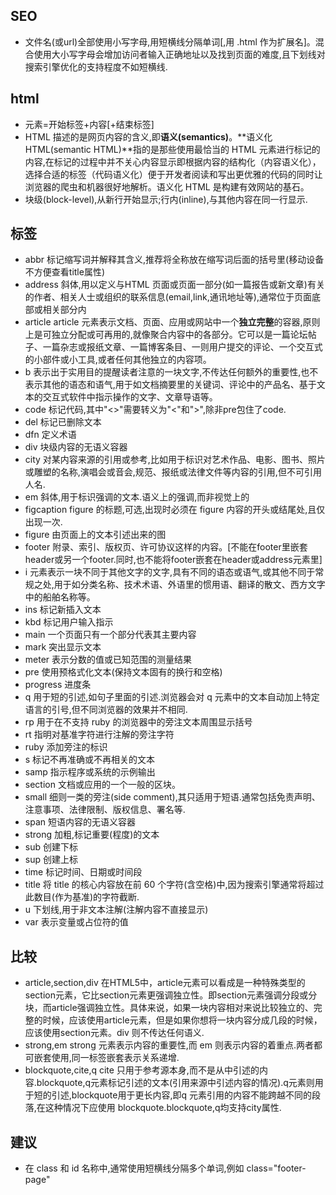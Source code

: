 ## SEO

- 文件名(或url)全部使用小写字母,用短横线分隔单词[,用 .html 作为扩展名]。混合使用大小写字母会增加访问者输入正确地址以及找到页面的难度,且下划线对搜索引擎优化的支持程度不如短横线.

## html

- 元素=开始标签+内容[+结束标签]
- HTML 描述的是网页内容的含义,即**语义(semantics)**。**语义化 HTML(semantic HTML)**指的是那些使用最恰当的 HTML 元素进行标记的内容,在标记的过程中并不关心内容显示即根据内容的结构化（内容语义化），选择合适的标签（代码语义化）便于开发者阅读和写出更优雅的代码的同时让浏览器的爬虫和机器很好地解析。语义化 HTML 是构建有效网站的基石。
- 块级(block-level),从新行开始显示;行内(inline),与其他内容在同一行显示.

## 标签
- abbr
标记缩写词并解释其含义,推荐将全称放在缩写词后面的括号里(移动设备不方便查看title属性)
- address
斜体,用以定义与HTML 页面或页面一部分(如一篇报告或新文章)有关的作者、相关人士或组织的联系信息(email,link,通讯地址等),通常位于页面底部或相关部分内
- article
article 元素表示文档、页面、应用或网站中一个**独立完整**的容器,原则上是可独立分配或可再用的,就像聚合内容中的各部分。它可以是一篇论坛帖子、一篇杂志或报纸文章、一篇博客条目、一则用户提交的评论、一个交互式的小部件或小工具,或者任何其他独立的内容项。
- b
表示出于实用目的提醒读者注意的一块文字,不传达任何额外的重要性,也不表示其他的语态和语气,用于如文档摘要里的关键词、评论中的产品名、基于文本的交互式软件中指示操作的文字、文章导语等。
- code
标记代码,其中"<>"需要转义为"&lt;"和"&gt;",除非pre包住了code.
- del
标记已删除文本
- dfn
定义术语
- div
块级内容的无语义容器
- city
对某内容来源的引用或参考,比如用于标识对艺术作品、电影、图书、照片或雕塑的名称,演唱会或音会,规范、报纸或法律文件等内容的引用,但不可引用人名.
- em
斜体,用于标识强调的文本.语义上的强调,而非视觉上的
- figcaption
figure 的标题,可选,出现时必须在 figure 内容的开头或结尾处,且仅出现一次.
- figure
由页面上的文本引述出来的图
- footer
附录、索引、版权页、许可协议这样的内容。[不能在footer里嵌套header或另一个footer.同时,也不能将footer嵌套在header或address元素里]
- i
元素表示一块不同于其他文字的文字,具有不同的语态或语气,或其他不同于常规之处,用于如分类名称、技术术语、外语里的惯用语、翻译的散文、西方文字中的船舶名称等。
- ins
标记新插入文本
- kbd
标记用户输入指示
- main
一个页面只有一个部分代表其主要内容
- mark
突出显示文本
- meter
表示分数的值或已知范围的测量结果
- pre
使用预格式化文本(保持文本固有的换行和空格)
- progress
进度条
- q
用于短的引述,如句子里面的引述.浏览器会对 q 元素中的文本自动加上特定语言的引号,但不同浏览器的效果并不相同.
- rp
用于在不支持 ruby 的浏览器中的旁注文本周围显示括号
- rt
指明对基准字符进行注解的旁注字符
- ruby
添加旁注的标识
- s
标记不再准确或不再相关的文本
- samp
指示程序或系统的示例输出
- section
文档或应用的一个一般的区块。
- small
细则一类的旁注(side comment),其只适用于短语.通常包括免责声明、注意事项、法律限制、版权信息、署名等.
- span
短语内容的无语义容器
- strong
加粗,标记重要(程度)的文本
- sub
创建下标
- sup
创建上标
- time
标记时间、日期或时间段
- title
将 title 的核心内容放在前 60 个字符(含空格)中,因为搜索引擎通常将超过此数目(作为基准)的字符截断.
- u
下划线,用于非文本注解(注解内容不直接显示)
- var
表示变量或占位符的值

## 比较
- article,section,div
在HTML5中，article元素可以看成是一种特殊类型的section元素，它比section元素更强调独立性。即section元素强调分段或分块，而article强调独立性。具体来说，如果一块内容相对来说比较独立的、完整的时候，应该使用article元素，但是如果你想将一块内容分成几段的时候，应该使用section元素。div 则不传达任何语义.
- strong,em
strong 元素表示内容的重要性,而 em 则表示内容的着重点.两者都可嵌套使用,同一标签嵌套表示关系递增.
- blockquote,cite,q
cite 只用于参考源本身,而不是从中引述的内容.blockquote,q元素标记引述的文本(引用来源中引述内容的情况).q元素则用于短的引述,blockquote用于更长内容,即q 元素引用的内容不能跨越不同的段
落,在这种情况下应使用 blockquote.blockquote,q均支持city属性.
## 建议
- 在 class 和 id 名称中,通常使用短横线分隔多个单词,例如 class="footer-page"
